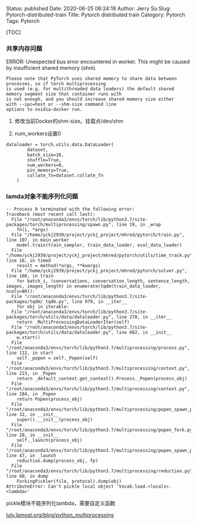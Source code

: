 Status: published
Date: 2020-06-25 06:24:18
Author: Jerry Su
Slug: Pytorch-distributed-train
Title: Pytorch distributed train
Category: Pytorch 
Tags: Pytorch

[TOC]

### 共享内存问题

ERROR: Unexpected bus error encountered in worker. This might be caused by insufficient shared memory (shm).

```
Please note that PyTorch uses shared memory to share data between processes, so if torch multiprocessing 
is used (e.g. for multithreaded data loaders) the default shared memory segment size that container runs with 
is not enough, and you should increase shared memory size either with --ipc=host or --shm-size command line 
options to nvidia-docker run.
```

1. 修改当前Docker的shm-size。挂载点/dev/shm

2.  num_workers设置0
```
dataloader = torch.utils.data.DataLoader(
        dataset,
        batch_size=16,
        shuffle=True,
        num_workers=0,
        pin_memory=True,
        collate_fn=dataset.collate_fn
    )
```

### lamda对象不能序列化问题

```
-- Process 0 terminated with the following error:
Traceback (most recent call last):
  File "/root/anaconda3/envs/torch/lib/python3.7/site-packages/torch/multiprocessing/spawn.py", line 19, in _wrap
    fn(i, *args)
  File "/home/yckj2939/project/yckj_project/mhred/pytorch/train.py", line 107, in main_worker
    model.train(train_sampler, train_data_loader, eval_data_loader)
  File "/home/yckj2939/project/yckj_project/mhred/pytorch/utils/time_track.py", line 18, in timed
    result = method(*args, **kwargs)
  File "/home/yckj2939/project/yckj_project/mhred/pytorch/solver.py", line 160, in train
    for batch_i, (conversations, conversation_length, sentence_length, images, images_length) in enumerate(tqdm(train_data_loader, ncols=80)):
  File "/root/anaconda3/envs/torch/lib/python3.7/site-packages/tqdm/_tqdm.py", line 979, in __iter__
    for obj in iterable:
  File "/root/anaconda3/envs/torch/lib/python3.7/site-packages/torch/utils/data/dataloader.py", line 278, in __iter__
    return _MultiProcessingDataLoaderIter(self)
  File "/root/anaconda3/envs/torch/lib/python3.7/site-packages/torch/utils/data/dataloader.py", line 682, in __init__
    w.start()
  File "/root/anaconda3/envs/torch/lib/python3.7/multiprocessing/process.py", line 112, in start
    self._popen = self._Popen(self)
  File "/root/anaconda3/envs/torch/lib/python3.7/multiprocessing/context.py", line 223, in _Popen
    return _default_context.get_context().Process._Popen(process_obj)
  File "/root/anaconda3/envs/torch/lib/python3.7/multiprocessing/context.py", line 284, in _Popen
    return Popen(process_obj)
  File "/root/anaconda3/envs/torch/lib/python3.7/multiprocessing/popen_spawn_posix.py", line 32, in __init__
    super().__init__(process_obj)
  File "/root/anaconda3/envs/torch/lib/python3.7/multiprocessing/popen_fork.py", line 20, in __init__
    self._launch(process_obj)
  File "/root/anaconda3/envs/torch/lib/python3.7/multiprocessing/popen_spawn_posix.py", line 47, in _launch
    reduction.dump(process_obj, fp)
  File "/root/anaconda3/envs/torch/lib/python3.7/multiprocessing/reduction.py", line 60, in dump
    ForkingPickler(file, protocol).dump(obj)
AttributeError: Can't pickle local object 'Vocab.load.<locals>.<lambda>'
```

pickle模块不能序列化lambda，需要自定义函数

[luly.lamost.org/blog/python_multiprocessing](http://luly.lamost.org/blog/python_multiprocessing.html)